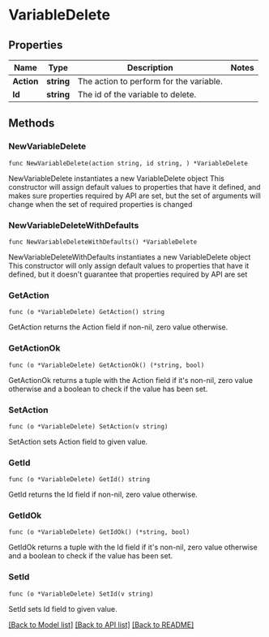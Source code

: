 # VariableDelete

## Properties

Name | Type | Description | Notes
------------ | ------------- | ------------- | -------------
**Action** | **string** | The action to perform for the variable. | 
**Id** | **string** | The id of the variable to delete. | 

## Methods

### NewVariableDelete

`func NewVariableDelete(action string, id string, ) *VariableDelete`

NewVariableDelete instantiates a new VariableDelete object
This constructor will assign default values to properties that have it defined,
and makes sure properties required by API are set, but the set of arguments
will change when the set of required properties is changed

### NewVariableDeleteWithDefaults

`func NewVariableDeleteWithDefaults() *VariableDelete`

NewVariableDeleteWithDefaults instantiates a new VariableDelete object
This constructor will only assign default values to properties that have it defined,
but it doesn't guarantee that properties required by API are set

### GetAction

`func (o *VariableDelete) GetAction() string`

GetAction returns the Action field if non-nil, zero value otherwise.

### GetActionOk

`func (o *VariableDelete) GetActionOk() (*string, bool)`

GetActionOk returns a tuple with the Action field if it's non-nil, zero value otherwise
and a boolean to check if the value has been set.

### SetAction

`func (o *VariableDelete) SetAction(v string)`

SetAction sets Action field to given value.


### GetId

`func (o *VariableDelete) GetId() string`

GetId returns the Id field if non-nil, zero value otherwise.

### GetIdOk

`func (o *VariableDelete) GetIdOk() (*string, bool)`

GetIdOk returns a tuple with the Id field if it's non-nil, zero value otherwise
and a boolean to check if the value has been set.

### SetId

`func (o *VariableDelete) SetId(v string)`

SetId sets Id field to given value.



[[Back to Model list]](../README.md#documentation-for-models) [[Back to API list]](../README.md#documentation-for-api-endpoints) [[Back to README]](../README.md)


